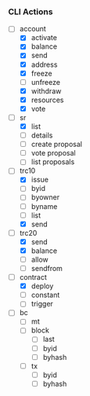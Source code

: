 
### CLI Actions
- [ ] account
  - [x] activate
  - [x] balance
  - [x] send
  - [x] address
  - [x] freeze
  - [ ] unfreeze
  - [x] withdraw
  - [x] resources
  - [x] vote

- [ ] sr
  - [x] list
  - [ ] details
  - [ ] create proposal
  - [ ] vote proposal
  - [ ] list proposals

- [ ] trc10
  - [x] issue
  - [ ] byid
  - [ ] byowner
  - [ ] byname
  - [ ] list
  - [x] send

- [ ] trc20
  - [x] send
  - [x] balance
  - [ ] allow
  - [ ] sendfrom

- [ ] contract
  - [x] deploy
  - [ ] constant
  - [ ] trigger

- [ ] bc
  - [ ] mt
  - [ ] block
    - [ ] last
    - [ ] byid
    - [ ] byhash
  - [ ] tx
    - [ ] byid
    - [ ] byhash